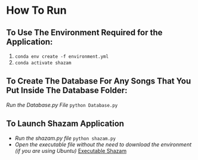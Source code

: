 # How To Run
## To Use The Environment Required for the Application:
1. ```conda env create -f environment.yml```
2. ```conda activate shazam```
## To Create The Database For Any Songs That You Put Inside The Database Folder:
*Run the Database.py File*
```python Database.py```
## To Launch Shazam Application
* *Run the shazam.py file*
```python shazam.py```
* *Open the executable file without the need to download the environment (if you are using Ubuntu)*
[Executable Shazam]()
